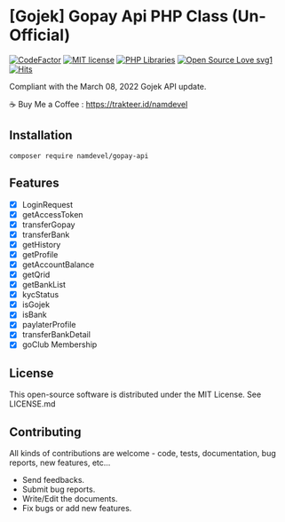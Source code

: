 # [Gojek] Gopay Api PHP Class (Un-Official)

[![CodeFactor](https://www.codefactor.io/repository/github/namdevel/gopay-api/badge)](https://www.codefactor.io/repository/github/namdevel/gopay-api)
[![MIT license](https://img.shields.io/badge/License-MIT-blue.svg)](https://lbesson.mit-license.org/)
[![PHP Libraries](https://badgen.net/badge/icon/libraries?icon=libraries&label)](https://github.com/namdevel/gopay-api)
[![Open Source Love svg1](https://badges.frapsoft.com/os/v1/open-source.svg?v=103)](https://github.com/namdevel/gopay-api)
[![Hits](https://hits.seeyoufarm.com/api/count/incr/badge.svg?url=https%3A%2F%2Fgithub.com%2Fnamdevel%2Fgopay-api&count_bg=%23EF5503&title_bg=%23555555&icon=protocols-dot-io.svg&icon_color=%23E7E7E7&title=VIEWS&edge_flat=true)](https://hits.seeyoufarm.com)

Compliant with the March 08, 2022 Gojek API update.

:coffee: Buy Me a Coffee : https://trakteer.id/namdevel

Installation
------------
```
composer require namdevel/gopay-api
```
Features
------------
- [x] LoginRequest
- [x] getAccessToken
- [x] transferGopay
- [x] transferBank
- [x] getHistory
- [x] getProfile
- [x] getAccountBalance
- [x] getQrid
- [x] getBankList
- [x] kycStatus
- [x] isGojek
- [x] isBank
- [x] paylaterProfile
- [x] transferBankDetail
- [x] goClub Membership

License
------------

This open-source software is distributed under the MIT License. See LICENSE.md

Contributing
------------

All kinds of contributions are welcome - code, tests, documentation, bug reports, new features, etc...

* Send feedbacks.
* Submit bug reports.
* Write/Edit the documents.
* Fix bugs or add new features.
